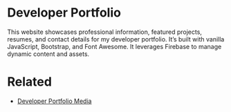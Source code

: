 # Developer Portfolio

This website showcases professional information, featured projects, resumes, and contact details for my developer portfolio. It’s built with vanilla JavaScript, Bootstrap, and Font Awesome. It leverages Firebase to manage dynamic content and assets.

# Related

- [Developer Portfolio Media](https://github.com/david-read-iii/developer-portfolio-media)